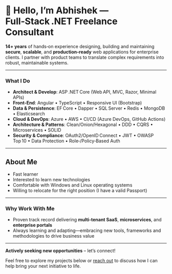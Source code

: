 # 👋 Hello, I’m Abhishek — Full‑Stack .NET Freelance Consultant

**14+ years** of hands‑on experience designing, building and maintaining **secure**, **scalable**, and **production‑ready** web applications for enterprise clients. I partner with product teams to translate complex requirements into robust, maintainable systems.

---

### What I Do
- **Architect & Develop**: ASP .NET Core (Web API, MVC, Razor, Minimal APIs)
- **Front‑End**: Angular • TypeScript • Responsive UI (Bootstrap)  
- **Data & Persistence**: EF Core • Dapper • SQL Server • Redis • MongoDB • Elasticsearch  
- **Cloud & DevOps**: Azure • AWS • CI/CD (Azure DevOps, GitHub Actions)  
- **Architecture & Patterns**: Clean/Onion/Hexagonal • DDD • CQRS • Microservices • SOLID  
- **Security & Compliance**: OAuth2/OpenID Connect • JWT • OWASP Top 10 • Data Protection • Role‑/Policy‑Based Auth  

---

## About Me

- Fast learner
- Interested to learn new technologies
- Comfortable with Windows and Linux operating systems
- Willing to relocate for the right position (I have a valid Passport)

---

### Why Work With Me
- Proven track record delivering **multi‑tenant SaaS**, **microservices**, and **enterprise portals**  
- Always learning and adapting—embracing new tools, frameworks and methodologies to drive business value  

---

**Actively seeking new opportunities** – let’s connect!

Feel free to explore my projects below or [reach out](mailto:abhishek.luv@outlook.com) to discuss how I can help bring your next initiative to life.  

